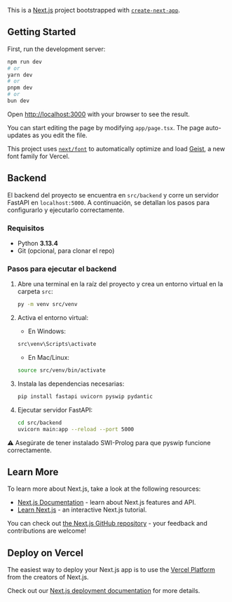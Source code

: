 This is a [Next.js](https://nextjs.org) project bootstrapped with [`create-next-app`](https://nextjs.org/docs/app/api-reference/cli/create-next-app).

## Getting Started

First, run the development server:

```bash
npm run dev
# or
yarn dev
# or
pnpm dev
# or
bun dev
```

Open [http://localhost:3000](http://localhost:3000) with your browser to see the result.

You can start editing the page by modifying `app/page.tsx`. The page auto-updates as you edit the file.

This project uses [`next/font`](https://nextjs.org/docs/app/building-your-application/optimizing/fonts) to automatically optimize and load [Geist](https://vercel.com/font), a new font family for Vercel.

## Backend

El backend del proyecto se encuentra en `src/backend` y corre un servidor FastAPI en `localhost:5000`. A continuación, se detallan los pasos para configurarlo y ejecutarlo correctamente.

### Requisitos

- Python **3.13.4**
- Git (opcional, para clonar el repo)

### Pasos para ejecutar el backend

1. Abre una terminal en la raíz del proyecto y crea un entorno virtual en la carpeta `src`:

   ```bash
   py -m venv src/venv
    ```
   
2. Activa el entorno virtual:

   - En Windows:
    ```bash
   src\venv\Scripts\activate
    ```
   - En Mac/Linux:
   ```bash
   source src/venv/bin/activate
    ```

3. Instala las dependencias necesarias:

   ```bash
   pip install fastapi uvicorn pyswip pydantic
    ```


4. Ejecutar servidor FastAPI:

   ```bash
   cd src/backend
   uvicorn main:app --reload --port 5000
    ```

⚠️ Asegúrate de tener instalado SWI-Prolog para que pyswip funcione correctamente.

## Learn More

To learn more about Next.js, take a look at the following resources:

- [Next.js Documentation](https://nextjs.org/docs) - learn about Next.js features and API.
- [Learn Next.js](https://nextjs.org/learn) - an interactive Next.js tutorial.

You can check out [the Next.js GitHub repository](https://github.com/vercel/next.js) - your feedback and contributions are welcome!

## Deploy on Vercel

The easiest way to deploy your Next.js app is to use the [Vercel Platform](https://vercel.com/new?utm_medium=default-template&filter=next.js&utm_source=create-next-app&utm_campaign=create-next-app-readme) from the creators of Next.js.

Check out our [Next.js deployment documentation](https://nextjs.org/docs/app/building-your-application/deploying) for more details.

